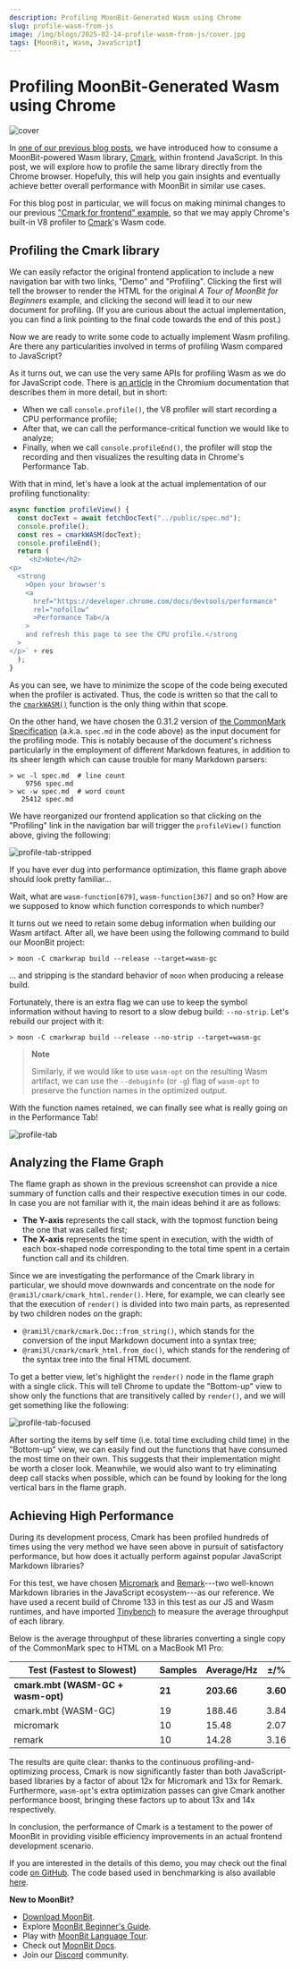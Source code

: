 ```yaml
---
description: Profiling MoonBit-Generated Wasm using Chrome
slug: profile-wasm-from-js
image: /img/blogs/2025-02-14-profile-wasm-from-js/cover.jpg
tags: [MoonBit, Wasm, JavaScript]
---
```


# Profiling MoonBit-Generated Wasm using Chrome

![cover](cover.jpg)

In [one of our previous blog posts][call-wasm-from-js], we have introduced how
to consume a MoonBit-powered Wasm library, [Cmark], within frontend JavaScript.
In this post, we will explore how to profile the same library directly from the
Chrome browser. Hopefully, this will help you gain insights and eventually
achieve better overall performance with MoonBit in similar use cases.

For this blog post in particular, we will focus on making minimal changes to our
previous ["Cmark for frontend" example][cmark-frontend-example], so that we may
apply Chrome's built-in V8 profiler to [Cmark]'s Wasm code.

## Profiling the Cmark library

We can easily refactor the original frontend application to include a new
navigation bar with two links, "Demo" and "Profiling". Clicking the first will
tell the browser to render the HTML for the original _A Tour of MoonBit for
Beginners_ example, and clicking the second will lead it to our new document for
profiling. (If you are curious about the actual implementation, you can find a
link pointing to the final code towards the end of this post.)

Now we are ready to write some code to actually implement Wasm profiling. Are
there any particularities involved in terms of profiling Wasm compared to
JavaScript?

As it turns out, we can use the very same APIs for profiling Wasm as we do for
JavaScript code. There is [an article][console-apis] in the Chromium
documentation that describes them in more detail, but in short:

- When we call `console.profile()`, the V8 profiler will start recording a CPU
  performance profile;
- After that, we can call the performance-critical function we would like to
  analyze;
- Finally, when we call `console.profileEnd()`, the profiler will stop the
  recording and then visualizes the resulting data in Chrome's Performance Tab.

With that in mind, let's have a look at the actual implementation of our
profiling functionality:

```javascript
async function profileView() {
  const docText = await fetchDocText("../public/spec.md");
  console.profile();
  const res = cmarkWASM(docText);
  console.profileEnd();
  return (
    `<h2>Note</h2>
<p>
  <strong
    >Open your browser's
    <a
      href="https://developer.chrome.com/docs/devtools/performance"
      rel="nofollow"
      >Performance Tab</a
    >
    and refresh this page to see the CPU profile.</strong
  >
</p>` + res
  );
}
```

As you can see, we have to minimize the scope of the code being executed when
the profiler is activated. Thus, the code is written so that the call to the
[`cmarkWASM()`] function is the only thing within that scope.

On the other hand, we have chosen the 0.31.2 version of [the CommonMark
Specification][spec] (a.k.a. `spec.md` in the code above) as the input document
for the profiling mode. This is notably because of the document's richness
particularly in the employment of different Markdown features, in addition to
its sheer length which can cause trouble for many Markdown parsers:

```console
> wc -l spec.md  # line count
    9756 spec.md
> wc -w spec.md  # word count
   25412 spec.md
```

We have reorganized our frontend application so that clicking on the "Profiling"
link in the navigation bar will trigger the `profileView()` function above,
giving the following:

![profile-tab-stripped](profile-tab-stripped.png)

If you have ever dug into performance optimization, this flame graph above
should look pretty familiar...

Wait, what are `wasm-function[679]`, `wasm-function[367]` and so on? How are we
supposed to know which function corresponds to which number?

It turns out we need to retain some debug information when building our Wasm
artifact. After all, we have been using the following command to build our
MoonBit project:

```console
> moon -C cmarkwrap build --release --target=wasm-gc
```

... and stripping is the standard behavior of `moon` when producing a release
build.

Fortunately, there is an extra flag we can use to keep the symbol information
without having to resort to a slow debug build: `--no-strip`. Let's rebuild our
project with it:

```console
> moon -C cmarkwrap build --release --no-strip --target=wasm-gc
```

> **Note**
>
> Similarly, if we would like to use `wasm-opt` on the resulting Wasm artifact,
> we can use the `--debuginfo` (or `-g`) flag of `wasm-opt` to preserve the
> function names in the optimized output.

With the function names retained, we can finally see what is really going on in
the Performance Tab!

![profile-tab](profile-tab.png)

## Analyzing the Flame Graph

The flame graph as shown in the previous screenshot can provide a nice summary
of function calls and their respective execution times in our code. In case you
are not familiar with it, the main ideas behind it are as follows:

- **The Y-axis** represents the call stack, with the topmost function being the
  one that was called first;
- **The X-axis** represents the time spent in execution, with the width of each
  box-shaped node corresponding to the total time spent in a certain function
  call and its children.

Since we are investigating the performance of the Cmark library in particular,
we should move downwards and concentrate on the node for
`@rami3l/cmark/cmark_html.render()`. Here, for example, we can clearly see that
the execution of `render()` is divided into two main parts, as represented by
two children nodes on the graph:

- `@rami3l/cmark/cmark.Doc::from_string()`, which stands for the conversion of
  the input Markdown document into a syntax tree;
- `@rami3l/cmark/cmark_html.from_doc()`, which stands for the rendering of the
  syntax tree into the final HTML document.

To get a better view, let's highlight the `render()` node in the flame graph
with a single click. This will tell Chrome to update the "Bottom-up" view to
show only the functions that are transitively called by `render()`, and we will
get something like the following:

![profile-tab-focused](profile-tab-focused.png)

After sorting the items by self time (i.e. total time excluding child time) in
the "Bottom-up" view, we can easily find out the functions that have consumed
the most time on their own. This suggests that their implementation might be
worth a closer look. Meanwhile, we would also want to try eliminating deep call
stacks when possible, which can be found by looking for the long vertical bars
in the flame graph.

## Achieving High Performance

During its development process, Cmark has been profiled hundreds of times using
the very method we have seen above in pursuit of satisfactory performance, but
how does it actually perform against popular JavaScript Markdown libraries?

For this test, we have chosen [Micromark] and [Remark]---two well-known Markdown
libraries in the JavaScript ecosystem---as our reference. We have used a recent
build of Chrome 133 in this test as our JS and Wasm runtimes, and have imported
[Tinybench] to measure the average throughput of each library.

Below is the average throughput of these libraries converting a single copy of
the CommonMark spec to HTML on a MacBook M1 Pro:

| Test (Fastest to Slowest)          | Samples | Average/Hz | ±/%      |
| ---------------------------------- | ------- | ---------- | -------- |
| **cmark.mbt (WASM-GC + wasm-opt)** | **21**  | **203.66** | **3.60** |
| cmark.mbt (WASM-GC)                | 19      | 188.46     | 3.84     |
| micromark                          | 10      | 15.48      | 2.07     |
| remark                             | 10      | 14.28      | 3.16     |

The results are quite clear: thanks to the continuous profiling-and-optimizing
process, Cmark is now significantly faster than both JavaScript-based libraries
by a factor of about 12x for Micromark and 13x for Remark. Furthermore,
`wasm-opt`'s extra optimization passes can give Cmark another performance boost,
bringing these factors up to about 13x and 14x respectively.

In conclusion, the performance of Cmark is a testament to the power of MoonBit
in providing visible efficiency improvements in an actual frontend development
scenario.

If you are interested in the details of this demo, you may check out the final
code [on GitHub][cmark-frontend-example-profiling]. The code based used in
benchmarking is also available [here][cmark-frontend-example-bench].

**New to MoonBit?**

- [Download MoonBit](https://www.moonbitlang.com/download/).
- Explore
  [MoonBit Beginner's Guide](https://docs.moonbitlang.com/en/latest/tutorial/tour.html).
- Play with [MoonBit Language Tour](https://tour.moonbitlang.com/).
- Check out [MoonBit Docs](https://docs.moonbitlang.com/en/latest/index.html).
- Join our [Discord](https://discord.gg/5d46MfXkfZ) community.

[Cmark]: https://github.com/moonbit-community/cmark
[Tinybench]: https://github.com/tinylibs/tinybench
[Micromark]: https://github.com/micromark/micromark
[Remark]: https://github.com/remarkjs/remark
[spec]: https://spec.commonmark.org/0.31.2
[call-wasm-from-js]: http://moonbitlang.com/blog/call-wasm-from-js
[console-apis]:
  https://developer.chrome.com/docs/devtools/console/utilities/#profile-function
[cmark-frontend-example]:
  https://github.com/moonbit-community/cmark-frontend-example
[cmark-frontend-example-profiling]:
  https://github.com/moonbit-community/cmark-frontend-example/tree/profiling
[cmark-frontend-example-bench]:
  https://github.com/moonbit-community/cmark-frontend-example/tree/bench
[`cmarkWASM()`]:
  https://www.moonbitlang.com/blog/call-wasm-from-js#integrating-with-javascript:~:text=function%20cmarkWASM(md)
